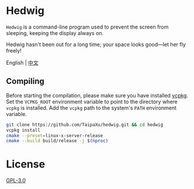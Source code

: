 # Hedwig

`Hedwig` is a command-line program used to prevent the screen from sleeping, keeping the display always on.

Hedwig hasn't been out for a long time; your space looks good—let her fly freely!

English | [中文](./README_ZH.md)

## Compiling

Before starting the compilation, please make sure you have installed [vcpkg](https://github.com/microsoft/vcpkg). Set the `VCPKG_ROOT` environment variable to point to the directory where `vcpkg` is installed. Add the `vcpkg` path to the system's `PATH` environment variable.

```sh
git clone https://github.com/TaipaXu/hedwig.git && cd hedwig
vcpkg install
cmake --preset=linux-x-server-release
cmake --build build/release -j $(nproc)
```

# License

[GPL-3.0](LICENSE)

